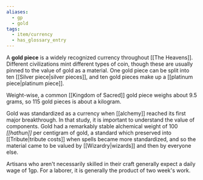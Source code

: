 ```yaml
---
aliases:
  - gp
  - gold
tags:
  - item/currency
  - has_glossary_entry
---
```


A **gold piece** is a widely recognized currency throughout [[The Heavens]]. Different civilizations mint different types of coin, though these are usually pinned to the value of gold as a material. One gold piece can be split into ten [[Silver piece|silver pieces]], and ten gold pieces make up a [[platinum piece|platinum piece]].

Weight-wise, a common [[Kingdom of Sacred]] gold piece weighs about 9.5 grams, so 115 gold pieces is about a kilogram.

Gold was standardized as a currency when [[alchemy]] reached its first major breakthrough. In that study, it is important to understand the value of components. Gold had a remarkably stable alchemical weight of 100 *[[hathun]]* per centigram of gold, a standard which preserved into [[Tribute|tribute costs]] when spells became more standardized, and so the material came to be valued by [[Wizardry|wizards]] and then by everyone else.

Artisans who aren't necessarily skilled in their craft generally expect a daily wage of 1gp. For a laborer, it is generally the product of two week's work.